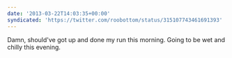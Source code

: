 ```yaml
---
date: '2013-03-22T14:03:35+00:00'
syndicated: 'https://twitter.com/roobottom/status/315107743461691393'
---
```

Damn, should've got up and done my run this morning. Going to be wet and chilly this evening.
